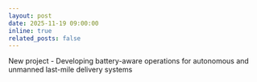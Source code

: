 ```yaml
---
layout: post
date: 2025-11-19 09:00:00
inline: true
related_posts: false
---
```


New project - Developing battery-aware operations for autonomous and unmanned last-mile delivery systems
